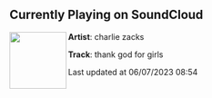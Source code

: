 ## Currently Playing on SoundCloud

[<img align="left" width="100" src="https://i1.sndcdn.com/artworks-GyJLef1CKvV9y8zj-Ext5KA-t500x500.jpg">](https://soundcloud.com/charlie-zacks/thank-god-for-girls-1)

**Artist**: charlie zacks 

**Track**: thank god for girls

Last updated at 06/07/2023 08:54
